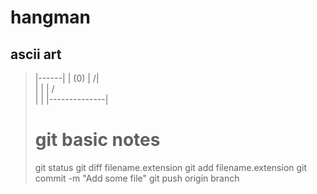 # hangman

## ascii art
> 
> |------|
> |     (0)
> |     /|\
> |      |
> |     / \
> |
> |
> |--------------|
> 
> # git basic notes
> git status
> git diff filename.extension
> git add filename.extension
> git commit -m "Add some file"
> git push origin branch
